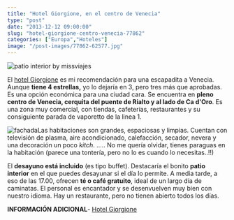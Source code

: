 ```yaml
---
title: "Hotel Giorgione, en el centro de Venecia"
type: "post"
date: "2013-12-12 09:00:00"
slug: "hotel-giorgione-centro-venecia-77862"
categories: ["Europa","Hoteles"]
image: "/post-images/77862-62577.jpg"
---
```


![patio interior by missviajes](/post-images/77862-62577.jpg "patio interior by missviajes")

El [hotel Giorgione](http://www.booking.com/hotel/it/giorgione.html?aid=1294466&no_rooms=1&group_adults=1) es mi recomendación para una escapadita a Venecia. Aunque **tiene 4 estrellas,** yo lo dejaría en 3, pero tres más que aprobadas. Es una opción económica para una ciudad cara. Se encuentra en **pleno centro de Venecia, cerquita del puente de Rialto y al lado de Ca d'Oro**. Es una zona muy comercial, con tiendas, cafeterías, restaurantes y su consiguiente parada de vaporetto de la linea 1.  
  
![fachada](/post-images/77862-62579.jpg "fachada")Las habitaciones son grandes, espaciosas y limpias. Cuentan con televisión de plasma, aire acondicionado, calefacción, secador, nevera y una decoración un poco *kitch*. ..... No me quería olvidar, tienes paraguas en la habitación (parece una tontería, pero no lo es cuando lo necesitas..!!)  
  
El **desayuno está incluido** (es tipo buffet). Destacaría el bonito **patio interior** en el que puedes desayunar si el día lo permite. A media tarde, a eso de las 17.00, ofrecen **té o café gratuito**, ideal de un largo día de caminatas. El personal es encantador y se desenvuelven muy bien con nuestro idioma. Hay un restaurante, pero no tienen abierto todos los días.  
  
**INFORMACIÓN ADICIONAL**- [Hotel Giorgione](http://www.booking.com/hotel/it/giorgione.html?aid=1294466&no_rooms=1&group_adults=1)